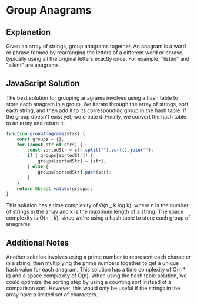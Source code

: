 # Group Anagrams

## Explanation

Given an array of strings, group anagrams together. An anagram is a word or phrase formed by rearranging the letters of a different word or phrase, typically using all the original letters exactly once. For example, "listen" and "silent" are anagrams.

## JavaScript Solution

The best solution for grouping anagrams involves using a hash table to store each anagram in a group. We iterate through the array of strings, sort each string, and then add it to its corresponding group in the hash table. If the group doesn't exist yet, we create it. Finally, we convert the hash table to an array and return it.

```javascript
function groupAnagrams(strs) {
	const groups = {};
	for (const str of strs) {
		const sortedStr = str.split("").sort().join("");
		if (!groups[sortedStr]) {
			groups[sortedStr] = [str];
		} else {
			groups[sortedStr].push(str);
		}
	}
	return Object.values(groups);
}
```

This solution has a time complexity of O(n _ k log k), where n is the number of strings in the array and k is the maximum length of a string. The space complexity is O(n _ k), since we're using a hash table to store each group of anagrams.

## Additional Notes

Another solution involves using a prime number to represent each character in a string, then multiplying the prime numbers together to get a unique hash value for each anagram. This solution has a time complexity of O(n \* k) and a space complexity of O(n).
When using the hash table solution, we could optimize the sorting step by using a counting sort instead of a comparison sort. However, this would only be useful if the strings in the array have a limited set of characters.
